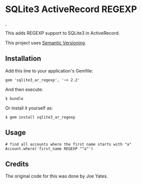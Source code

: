 # SQLite3 ActiveRecord REGEXP

<a href="https://rubygems.org/gems/sqlite3_ar_regexp">
  <img alt="" src="https://img.shields.io/gem/v/sqlite3_ar_regexp.svg">
</a>
<a href="https://travis-ci.org/AaronLasseigne/sqlite3_ar_regexp">
  <img alt="" src="https://img.shields.io/travis/AaronLasseigne/sqlite3_ar_regexp/master.svg">
</a>

This adds REGEXP support to SQLite3 in ActiveRecord.

This project uses [Semantic Versioning](http://semver.org).

## Installation

Add this line to your application's Gemfile:

    gem 'sqlite3_ar_regexp', '~> 2.2'

And then execute:

    $ bundle

Or install it yourself as: 

    $ gem install sqlite3_ar_regexp

## Usage

    # find all accounts where the first name starts with "a"
    Account.where('first_name REGEXP "^a"')

## Credits
The original code for this was done by Joe Yates.
